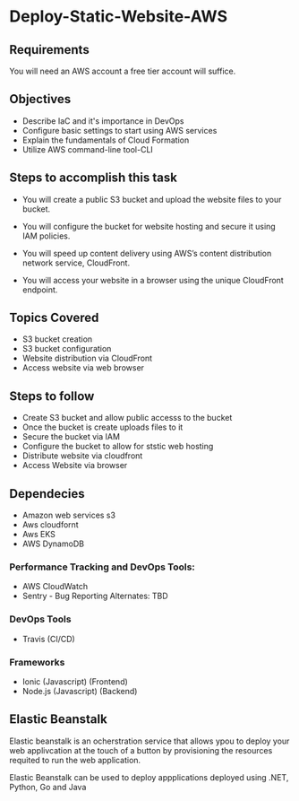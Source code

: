 # Deploy-Static-Website-AWS

## Requirements
You will need an AWS account a free tier account will suffice.

## Objectives
- Describe IaC and it's importance in DevOps
- Configure basic settings to start using AWS services
- Explain the fundamentals of Cloud Formation
- Utilize AWS command-line tool-CLI

## Steps to accomplish this task
- You will create a public S3 bucket and upload the website files to your bucket.

- You will configure the bucket for website hosting and secure it using IAM policies.

- You will speed up content delivery using AWS’s content distribution network service, CloudFront.

- You will access your website in a browser using the unique CloudFront endpoint.

## Topics Covered
- S3 bucket creation
- S3 bucket configuration
- Website distribution via CloudFront
- Access website via web browser

## Steps to follow
- Create S3 bucket and allow public accesss to the bucket
- Once the bucket is create uploads files to it
- Secure the bucket via IAM 
- Configure the bucket to allow for ststic web hosting
- Distribute website via cloudfront
- Access Website via browser

## Dependecies
- Amazon web services s3
- Aws cloudfornt
- Aws EKS
- AWS DynamoDB 

### Performance Tracking and DevOps Tools:
- AWS CloudWatch 
- Sentry - Bug Reporting
Alternates:
TBD
### DevOps Tools 
- Travis (CI/CD)

### Frameworks

- Ionic (Javascript) (Frontend)
- Node.js (Javascript) (Backend)

## Elastic Beanstalk

Elastic beanstalk is an ocherstration service that allows ypou to deploy your web applivcation at the touch of a button by provisioning the resources requited to run the web application.

Elastic Beanstalk can be used to deploy appplications deployed using .NET, Python, Go and Java
